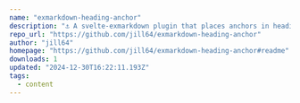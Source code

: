 ```yaml
---
name: "exmarkdown-heading-anchor"
description: "⚓️ A svelte-exmarkdown plugin that places anchors in heading tags"
repo_url: "https://github.com/jill64/exmarkdown-heading-anchor"
author: "jill64"
homepage: "https://github.com/jill64/exmarkdown-heading-anchor#readme"
downloads: 1
updated: "2024-12-30T16:22:11.193Z"
tags: 
  - content
---
```

